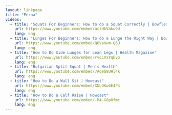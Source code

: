 ```yaml
---
layout: linkpage
title: "Perna"
videos:
  - title: "Squats For Beginners: How to do a Squat Correctly | Bowflex"
    url: https://www.youtube.com/embed/aclHkVaku9U
    lang: eng
  - title: "Lunges For Beginners: How to do a Lunge the Right Way | Bowflex"
    url: https://www.youtube.com/embed/QOVaHwm-Q6U
    lang: eng
  - title: "How to Do Side Lunges for Lean Legs | Health Magazine"
    url: https://www.youtube.com/embed/rvqLVxYqEvo
    lang: eng
  - title: "Bulgarian Split Squat | Men's Health"
    url: https://www.youtube.com/embed/7Aqeb8UHl4k
    lang: eng
  - title: "How to Do a Wall Sit | Howcast"
    url: https://www.youtube.com/embed/XULOKw4E4P4
    lang: eng
  - title: "How to Do a Calf Raise | Howcast"
    url: https://www.youtube.com/embed/-M4-G8p8fmc
    lang: eng
---
```

